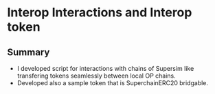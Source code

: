 # Interop Interactions and Interop token
## Summary 
- I developed script for interactions with chains of Supersim like transfering tokens seamlessly between local OP chains. 
- Developed also a sample token that is SuperchainERC20 bridgable.

